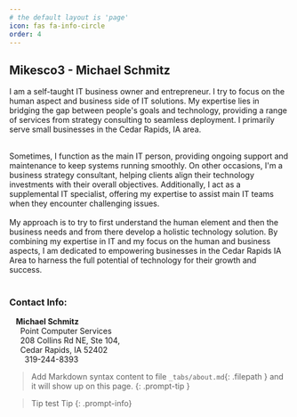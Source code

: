 ```yaml
---
# the default layout is 'page'
icon: fas fa-info-circle
order: 4
---
```


## Mikesco3 - Michael Schmitz
I am a self-taught IT business owner and entrepreneur. I try to focus on the human aspect and business side of IT solutions. My expertise lies in bridging the gap between people's goals and technology, providing a range of services from strategy consulting to seamless deployment. I primarily serve small businesses in the Cedar Rapids, IA area. <br>
 <br> 

Sometimes, I function as the main IT person, providing ongoing support and maintenance to keep systems running smoothly. On other occasions, I'm a business strategy consultant, helping clients align their technology investments with their overall objectives. Additionally, I act as a supplemental IT specialist, offering my expertise to assist main IT teams when they encounter challenging issues. <br> 
 <br> 
My approach is to try to first understand the human element and then the business needs and from there develop a holistic technology solution. By combining my expertise in IT and my focus on the human and business aspects, I am dedicated to empowering businesses in the Cedar Rapids IA Area to harness the full potential of technology for their growth and success.<br>
 <br> 

### Contact Info:  
&#160;&#160;   **Michael Schmitz** <br>
&#160;&#160;&#160;&#160;   Point Computer Services		    <br>
&#160;&#160;&#160;&#160;   208 Collins Rd NE, Ste 104,       <br>
&#160;&#160;&#160;&#160;   Cedar Rapids, IA 52402            <br>
&#160;&#160;&#160;&#160;&#160;&#160;   319-244-8393                      <br>

> Add Markdown syntax content to file `_tabs/about.md`{: .filepath } and it will show up on this page.
{: .prompt-tip }


> Tip test Tip
{: .prompt-info}